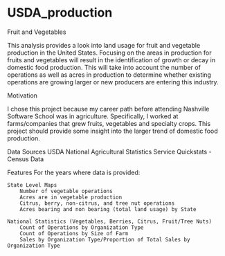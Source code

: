 # USDA_production

Fruit and Vegetables

This analysis provides a look into land usage for fruit and vegetable production in the United States. Focusing on the areas in production for fruits and vegetables will result in the identification of growth or decay in domestic food production. This will take into account the number of operations as well as acres in production to determine whether existing operations are growing larger or new producers are entering this industry.

Motivation 

I chose this project because my career path before attending Nashville Software School was in
agriculture. Specifically, I worked at farms/companies that grew fruits, vegetables and specialty
crops. This project should provide some insight into the larger trend of domestic food production. 

Data Sources
USDA National Agricultural Statistics Service Quickstats - Census Data

Features 
For the years where data is provided:

    State Level Maps
        Number of vegetable operations
        Acres are in vegetable production
        Citrus, berry, non-citrus, and tree nut operations
        Acres bearing and non bearing (total land usage) by State
    
    National Statistics (Vegetables, Berries, Citrus, Fruit/Tree Nuts)
        Count of Operations by Organization Type 
        Count of Operations by Size of Farm 
        Sales by Organization Type/Proportion of Total Sales by Organization Type 
